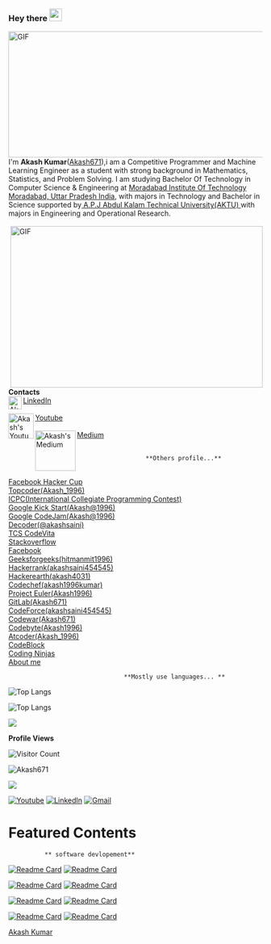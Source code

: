 
### Hey there <img src="https://media.giphy.com/media/hvRJCLFzcasrR4ia7z/giphy.gif" width="25px">

<img align="right" alt="GIF" src="https://64.media.tumblr.com/12b5f470bec733ca4951a8d78743f08a/tumblr_mk0szziY2z1qmpg90o1_500.gifv?raw=true" width="600" height="250"/>




I'm **Akash Kumar**(<a href="https://github.com/Akash671/" target="_blank">Akash671</a>),i am a Competitive Programmer and Machine Learning Engineer as a student with strong background in Mathematics, Statistics, and Problem Solving. I am studying Bachelor Of Technology in Computer Science & Engineering at <a href="https://www.mitmoradabad.edu.in/" target="_blank"> Moradabad Institute Of Technology Moradabad, Uttar Pradesh India</a>, with majors in Technology and Bachelor in Science supported by<a href="https://aktu.ac.in/"> A.P.J Abdul Kalam Technical University(AKTU) </a>with majors in Engineering and Operational Research. <br> <br>
<img align="right" alt="GIF" src="https://cdn.dribbble.com/users/2344801/screenshots/4774578/alphatestersanimation2.gif?raw=true" width="500" height="320"/>
<br>
**Contacts**
<br>
<img align="left" alt="Akash's LinkdeIN" width="26px" src="https://image.flaticon.com/icons/png/512/174/174857.png"/> <a href="https://www.linkedin.com/in/akash-kumar-52563018a/">LinkedIn</a>
<br>
<br>
<img align="left" alt="Akash's Youtube" width="50px" src="https://upload.wikimedia.org/wikipedia/commons/thumb/e/e1/Logo_of_YouTube_%282015-2017%29.svg/1200px-Logo_of_YouTube_%282015-2017%29.svg.png"/> <a href="https://youtu.be/DgjB3GTsdao">Youtube</a>
<br><br>
<img align="left" alt="Akash's Medium" width="80px" src="https://miro.medium.com/max/8976/1*Ra88BZ-CSTovFS2ZSURBgg.png"/> <a href="https://medium.com/@akashsaininasa">Medium</a>
<br>
<br>

                       **Others profile...**  
<br>
<a href="https://www.facebook.com/codingcompetitions/hacker-cup/">Facebook Hacker Cup</a>
<br>
<a href="https://www.topcoder.com/">Topcoder(Akash_1996)</a>
<br>
<a href="https://icpc.global/private/profile/584919">ICPC(International Collegiate Programming Contest)</a>
<br>
<a href="https://codingcompetitions.withgoogle.com/kickstart/certificate/summary/000000000019ffc6">Google Kick Start(Akash@1996)</a>
<br>
<a href="https://codingcompetitions.withgoogle.com/codejam/certificate/summary/00000000001857b3">Google CodeJam(Akash@1996)</a>
<br>
<a href="https://code.dcoder.tech/profile/akashsaini">Decoder(@akashsaini)</a>
<br>
<a href="https://nextstep.tcs.com/campus/#/CT20203113369">TCS CodeVita</a>
<br>
<a href="https://stackoverflow.com/users/14312178/akash-kumar?tab=profile/">Stackoverflow</a>
<br>
<a href="https://www.facebook.com/profile.php?id=100034209998322">Facebook</a>
<br>
<a href="https://auth.geeksforgeeks.org/user/hitmanmit1996/practice/">Geeksforgeeks(hitmanmit1996)</a>
<br>
<a href="https://www.hackerrank.com/akashsaini454545">Hackerrank(akashsaini454545)</a>
<br>
<a href="http://www.hackerearth.com/@akash4031">Hackerearth(akash4031)</a>
<br>
<a href="https://www.codechef.com/users/akash1996kumar">Codechef(akash1996kumar)</a>
<br>
<a href="https://projecteuler.net/profile/Akash1996.png">Project Euler(Akash1996)</a>
<br>
<a href="https://gitlab.com/Akash671">GitLab(Akash671)</a>
<br>
<a href="http://codeforces.com/profile/akashsaini454545">CodeForce(akashsaini454545)</a>
<br>
<a href="https://www.codewars.com/users/Akash671">Codewar(Akash671)</a>
<br>
<a href="https://www.coderbyte.com/profile/Akash1996">Codebyte(Akash1996)</a>
<br>
<a href="https://atcoder.jp/users/Akash_1996">Atcoder(Akash_1996)</a>
<br>
<a href="https://hack.codingblocks.com/app/users/259785">CodeBlock</a>
<br>
<a href="https://profile.codingninjas.com/6b366c45-0661-4bd6-912b-aa18e9d7783e?_ga=2.120932736.940989445.1619538278-171848948.1616765825">Coding Ninjas</a>
<br>
<a href="https://githubmemory.com/@Akash671">About me</a>





                                    **Mostly use languages... **
![Top Langs](https://github-readme-stats.vercel.app/api/top-langs/?username=Akash671&hide=scss&layout=compact&theme=tokyonight)

![Top Langs](https://github-readme-stats.vercel.app/api/top-langs/?username=Akash671)


</p>	
<p align="left"> <img src="https://github-readme-stats.vercel.app/api?username=Akash671&theme=tokyonight&show_icons=true&hide_border=true&count_private=true&include_all_commits=true" /> </p>
<!--
![Languages Stats](https://github-readme-stats.vercel.app/api/top-langs/?username=Akash671)
-->


**Profile Views**

![Visitor Count](https://profile-counter.glitch.me/{Akash671}/count.svg)

<p align="left"> 
  <img src="https://komarev.com/ghpvc/?username=Akash671&label=PROFILE+VIEWS" alt="Akash671"/> 
</p>

<p align="left">	  
 <a href="https://Akash671.github.io/"><img src="https://hits.seeyoufarm.com/api/count/incr/badge.svg?url=https%3A%2F%2FAkash671.github.io&count_bg=%2379C83D&title_bg=%23555555&icon=&icon_color=%23E7E7E7&title=HOME+PAGE+VIEWS&edge_flat=false"/></a>
</p>	

[<img alt="Youtube" src="https://img.shields.io/badge/Youtube%20-%23FF0000.svg?&style=for-the-badge&logo=YouTube&logoColor=white"/>](https://youtu.be/DgjB3GTsdao) 
[<img alt="LinkedIn" src="https://img.shields.io/badge/linkedin%20-%230077B5.svg?&style=for-the-badge&logo=linkedin&logoColor=white"/>](https://www.linkedin.com/in/akash-kumar-52563018a/) 
[<img alt="Gmail" src="https://img.shields.io/badge/@hitmanmit1996@GMAİL.COM-D14836?style=for-the-badge&logo=gmail&logoColor=white" />](hitmanmit1996@gmail.com)


# Featured Contents
              ** software devlopement**
[![Readme Card](https://github-readme-stats.vercel.app/api/pin/?username=Akash671&repo=ML-Project&theme=tokyonight)](https://github.com/Akash671/ML-Project) [![Readme Card](https://github-readme-stats.vercel.app/api/pin/?username=Akash671&repo=Algorithms&theme=tokyonight)](https://github.com/Akash671/Algorithms)

[![Readme Card](https://github-readme-stats.vercel.app/api/pin/?username=Akash671&repo=KickStart&theme=tokyonight)](https://github.com/Akash671/KickStart) [![Readme Card](https://github-readme-stats.vercel.app/api/pin/?username=Akash671&repo=geeksforgeeks&theme=tokyonight)](https://github.com/Akash671/geeksforgeeks)

[![Readme Card](https://github-readme-stats.vercel.app/api/pin/?username=Akash671&repo=linux_script&theme=tokyonight)](https://github.com/Akash671/linux_script) [![Readme Card](https://github-readme-stats.vercel.app/api/pin/?username=Akash671&repo=Codechef&theme=tokyonight)](https://github.com/Akash671/Codechef)

[![Readme Card](https://github-readme-stats.vercel.app/api/pin/?username=Akash671&repo=AI&theme=tokyonight)](https://github.com/Akash671/AI)  [![Readme Card](https://github-readme-stats.vercel.app/api/pin/?username=Akash671&repo=C_C-&theme=tokyonight)](https://github.com/Akash671/C_C-)


<div class="badge-base LI-profile-badge" data-locale="en_US" data-size="medium" data-theme="light" data-type="HORIZONTAL" data-vanity="akash-kumar-52563018a" data-version="v1"><a class="badge-base__link LI-simple-link" href="https://in.linkedin.com/in/akash-kumar-52563018a?trk=profile-badge">Akash Kumar</a></div>
